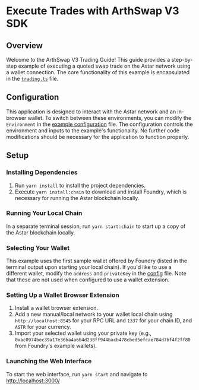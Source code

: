 # Execute Trades with ArthSwap V3 SDK

## Overview

Welcome to the ArthSwap V3 Trading Guide! This guide provides a step-by-step example of executing a quoted swap trade on the Astar network using a wallet connection. The core functionality of this example is encapsulated in the [`trading.ts`](./src/libs/trading.ts) file.

## Configuration

This application is designed to interact with the Astar network and an in-browser wallet. To switch between these environments, you can modify the `Environment` in the [example configuration](./src/config.ts) file. The configuration controls the environment and inputs to the example's functionality. No further code modifications should be necessary for the application to function properly.

## Setup

### Installing Dependencies

1. Run `yarn install` to install the project dependencies.
2. Execute `yarn install:chain` to download and install Foundry, which is necessary for running the Astar blockchain locally.

### Running Your Local Chain

In a separate terminal session, run `yarn start:chain` to start up a copy of the Astar blockchain locally.

### Selecting Your Wallet

This example uses the first sample wallet offered by Foundry (listed in the terminal output upon starting your local chain). If you'd like to use a different wallet, modify the `address` and `privateKey` in the [config](./src/config.ts) file. Note that these are not used when configured to use a wallet extension.

### Setting Up a Wallet Browser Extension

1. Install a wallet browser extension.
2. Add a new manual/local network to your wallet local chain using `http://localhost:8545` for your RPC URL and `1337` for your chain ID, and `ASTR` for your currency.
3. Import your selected wallet using your private key (e.g., `0xac0974bec39a17e36ba4a6b4d238ff944bacb478cbed5efcae784d7bf4f2ff80` from Foundry's example wallets).

### Launching the Web Interface

To start the web interface, run `yarn start` and navigate to [http://localhost:3000/](http://localhost:3000/)